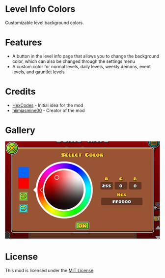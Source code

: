 # Level Info Colors
Customizable level background colors.

# Features
- A button in the level info page that allows you to change the background color, which can also be changed through the settings menu
- A custom color for normal levels, daily levels, weekly demons, event levels, and gauntlet levels

# Credits
- [HexCodes](https://gdbrowser.com/u/16858187) - Initial idea for the mod
- [hiimjasmine00](https://gdbrowser.com/u/7466002) - Creator of the mod

# Gallery
![Color Popup](./resources/color-popup.png)

# License
This mod is licensed under the [MIT License](./LICENSE).